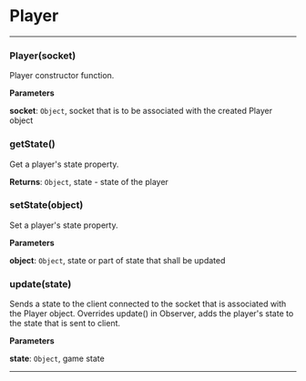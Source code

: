 # Player





* * *

### Player(socket) 

Player constructor function.

**Parameters**

**socket**: `Object`, socket that is to be associated with the created Player object



### getState() 

Get a player's state property.

**Returns**: `Object`, state - state of the player


### setState(object) 

Set a player's state property.

**Parameters**

**object**: `Object`, state or part of state that shall be updated



### update(state) 

Sends a state to the client connected to the socket that is
associated with the Player object.
Overrides update() in Observer, adds the player's state to 
the state that is sent to client.

**Parameters**

**state**: `Object`, game state




* * *










